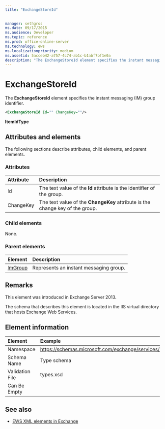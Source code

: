 ```yaml
---
title: "ExchangeStoreId"
 
 
manager: sethgros
ms.date: 09/17/2015
ms.audience: Developer
ms.topic: reference
ms.prod: office-online-server
ms.technology: ews
ms.localizationpriority: medium
ms.assetid: 5acceb42-a757-4c74-ab1c-b1abf7bf1e0a
description: "The ExchangeStoreId element specifies the instant messaging (IM) group identifier."
---
```


# ExchangeStoreId

The **ExchangeStoreId** element specifies the instant messaging (IM) group identifier. 
  
```XML
<ExchangeStoreId Id="" ChangeKey=""/>
```

 **ItemIdType**
## Attributes and elements

The following sections describe attributes, child elements, and parent elements.
  
### Attributes

|**Attribute**|**Description**|
|:-----|:-----|
|Id  <br/> |The text value of the **Id** attribute is the identifier of the group.  <br/> |
|ChangeKey  <br/> |The text value of the **ChangeKey** attribute is the change key of the group.  <br/> |
   
### Child elements

None.
  
### Parent elements

|**Element**|**Description**|
|:-----|:-----|
|[ImGroup](imgroup.md) <br/> |Represents an instant messaging group.  <br/> |
   
## Remarks

This element was introduced in Exchange Server 2013.
  
The schema that describes this element is located in the IIS virtual directory that hosts Exchange Web Services.
  
## Element information

| Element | Example |
|:-----|:-----|
|Namespace  <br/> |https://schemas.microsoft.com/exchange/services/2006/types  <br/> |
|Schema Name  <br/> |Type schema  <br/> |
|Validation File  <br/> |types.xsd  <br/> |
|Can Be Empty  <br/> ||
   
## See also



- [EWS XML elements in Exchange](ews-xml-elements-in-exchange.md)

